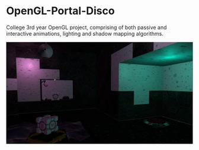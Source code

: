 # OpenGL-Portal-Disco
College 3rd year OpenGL project, comprising of both passive and interactive animations, lighting and shadow mapping algorithms.

![alt text](https://github.com/irinapetrea/OpenGL-Portal-Disco/blob/master/PortalDisco_ss.PNG)
